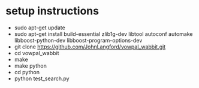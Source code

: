 # setup instructions
* sudo apt-get update
* sudo apt-get install build-essential zlib1g-dev libtool autoconf automake libboost-python-dev libboost-program-options-dev
* git clone https://github.com/JohnLangford/vowpal_wabbit.git
* cd vowpal_wabbit
* make
* make python
* cd python
* python test_search.py
